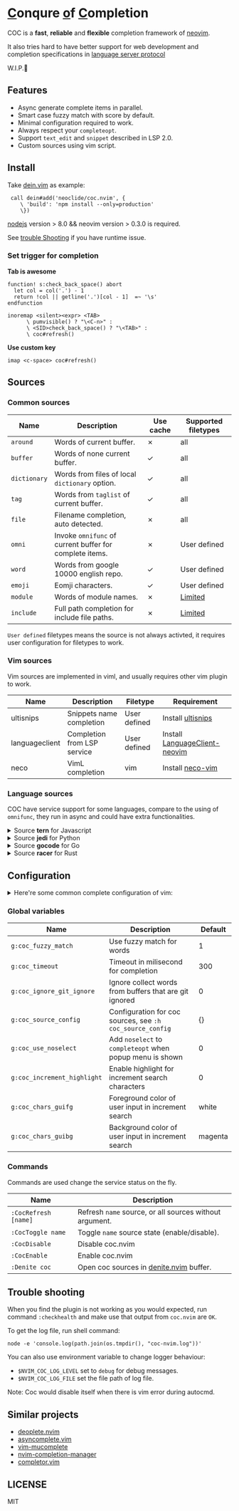 # [C](#)onqure [o](#)f  [C](#)ompletion

COC is a **fast**, **reliable** and **flexible** completion framework of
[neovim](https://github.com/neovim/neovim).

It also tries hard to have better support for web development and completion
specifications in [language server protocol](https://github.com/Microsoft/language-server-protocol)

W.I.P.🐒

## Features

* Async generate complete items in parallel.
* Smart case fuzzy match with score by default.
* Minimal configuration required to work.
* Always respect your `completeopt`.
* Support `text_edit` and `snippet` described in LSP 2.0.
* Custom sources using vim script.

## Install

Take [dein.vim](https://github.com/Shougo/dein.vim) as example:

``` vim
 call dein#add('neoclide/coc.nvim', {
    \ 'build': 'npm install --only=production'
    \})
```

[nodejs](http://nodejs.org/) version > 8.0 && neovim version > 0.3.0 is required.

See [trouble Shooting](#trouble-shooting) if you have runtime issue. 

### Set trigger for completion

**Tab is awesome**

``` vim
function! s:check_back_space() abort
  let col = col('.') - 1
  return !col || getline('.')[col - 1]  =~ '\s'
endfunction

inoremap <silent><expr> <TAB>
      \ pumvisible() ? "\<C-n>" :
      \ <SID>check_back_space() ? "\<TAB>" :
      \ coc#refresh()
```

**Use custom key**

``` vim
imap <c-space> coc#refresh()
```

## Sources

### Common sources


Name         | Description                                             | Use cache   | Supported filetypes
------------ | -------------                                           | ------------|------------
`around`     | Words of current buffer.                                | ✗           | all
`buffer`     | Words of none current buffer.                           | ✓           | all
`dictionary` | Words from files of local `dictionary` option.          | ✓           | all
`tag`        | Words from `taglist` of current buffer.                 | ✓           | all
`file`       | Filename completion, auto detected.                     | ✗           | all
`omni`       | Invoke `omnifunc` of current buffer for complete items. | ✗           | User defined
`word`       | Words from google 10000 english repo.                   | ✓           | User defined
`emoji`      | Eomji characters.                                       | ✓           | User defined
`module`     | Words of module names.                                  | ✗           | [Limited](/src/source/module_resolve)
`include`    | Full path completion for include file paths.            | ✗           | [Limited](/src/source/include_resolve)


`User defined` filetypes means the source is not always activted, it requires user
configuration for filetypes to work.

### Vim sources

Vim sources are implemented in viml, and usually requires other vim plugin to
work.

Name           |Description                |Filetype     | Requirement
------------   |------------               |------------ | -------------
ultisnips      |Snippets name completion   |User defined | Install [ultisnips](https://github.com/SirVer/ultisnips)
languageclient |Completion from LSP service|User defined | Install [LanguageClient-neovim](https://github.com/autozimu/LanguageClient-neovim)
neco           |VimL completion            |vim          | Install [neco-vim](https://github.com/Shougo/neco-vim)

### Language sources

COC have service support for some languages, compare to the using of `omnifunc`,
they run in async and could have extra functionalities.

<details>
  <summary>Source <strong>tern</strong> for Javascript</summary>

  Using <a href="https://github.com/ternjs/tern">tern</a> as engine, no extra installation
  required.

  Addtional support: `show documents`, `jump to definition` and `show signature`.

  Use `:h coc_source_tern` in vim for detail.
</details>

<details>
  <summary>Source <strong>jedi</strong> for Python</summary>

  Using <a href="https://jedi.readthedocs.io/">jedi</a> as engine, install `jedi` module by:

      pip install jedi

  Addtional support: `show documents`, `jump to definition` and `show signature`.

  Use `:h coc_source_jedi` in vim for detail.
</details>

<details>
  <summary>Source <strong>gocode</strong> for Go</summary>

  Using <a href="https://github.com/mdempsky/gocode">gocode</a> as engine,
  checkout <a href="https://github.com/mdempsky/gocode#setup">setup of gocode</a> for installation.

  Use `:h coc_source_gocode` in vim for detail.
</details>

<details>
  <summary>Source <strong>racer</strong> for Rust</summary>

  Using <a href="https://github.com/racer-rust/racer">racer</a> as engine,
  checkout <a href="https://github.com/racer-rust/racer#installation">setup of racer</a> for installation.

  Use `:h coc_source_racer` in vim for detail.
</details>

## Configuration

<details>
  <summary>Here're some common complete configuration of vim:</summary>

``` vim
" user <Tab> and <S-Tab> to iterate complete item
inoremap <expr> <Tab> pumvisible() ? "\<C-n>" : "\<Tab>"
inoremap <expr> <S-Tab> pumvisible() ? "\<C-p>" : "\<S-Tab>"
" use <enter> to finish complete
inoremap <expr> <cr> pumvisible() ? "\<C-y>" : "\<cr>"

" Auto close preview window when completion is done.
autocmd! CompleteDone * if pumvisible() == 0 | pclose | endif

" The completeopt coc works best with, see `:h completeopt`
set completeopt=menu,preview
```
</details>


### Global variables

Name                        | Description                                               | Default
------------                | -------------                                             | ------------
`g:coc_fuzzy_match`         | Use fuzzy match for words                                 | 1
`g:coc_timeout`             | Timeout in milisecond for completion                      | 300
`g:coc_ignore_git_ignore`   | Ignore collect words from buffers that are git ignored    | 0
`g:coc_source_config`       | Configuration for coc sources, see `:h coc_source_config` | {}
`g:coc_use_noselect`        | Add `noselect` to `completeopt` when popup menu is shown  | 0
`g:coc_increment_highlight` | Enable highlight for increment search characters          | 0
`g:coc_chars_guifg`         | Foreground color of user input in increment search        | white
`g:coc_chars_guibg`         | Background color of user input in increment search        | magenta

### Commands

Commands are used change the service status on the fly.

Name                 | Description
------------         | -------------
`:CocRefresh [name]` | Refresh `name` source, or all sources without argument.
`:CocToggle name`    | Toggle `name` source state (enable/disable).
`:CocDisable`        | Disable coc.nvim
`:CocEnable`         | Enable coc.nvim
`:Denite coc`        | Open coc sources in [denite.nvim](https://github.com/Shougo/denite.nvim) buffer.

## Trouble shooting

When you find the plugin is not working as you would expected, run command
`:checkhealth` and make use that output from `coc.nvim` are `OK`.

To get the log file, run shell command:

    node -e 'console.log(path.join(os.tmpdir(), "coc-nvim.log"))'

You can also use environment variable to change logger behaviour:

* `$NVIM_COC_LOG_LEVEL` set to `debug` for debug messages.
* `$NVIM_COC_LOG_FILE` set the file path of log file.

Note: Coc would disable itself when there is vim error during autocmd.

## Similar projects

* [deoplete.nvim](https://github.com/Shougo/deoplete.nvim)
* [asyncomplete.vim](https://github.com/prabirshrestha/asyncomplete.vim)
* [vim-mucomplete](https://github.com/lifepillar/vim-mucomplete/)
* [nvim-completion-manager](https://github.com/roxma/nvim-completion-manager)
* [completor.vim](https://github.com/maralla/completor.vim)

## LICENSE

MIT
